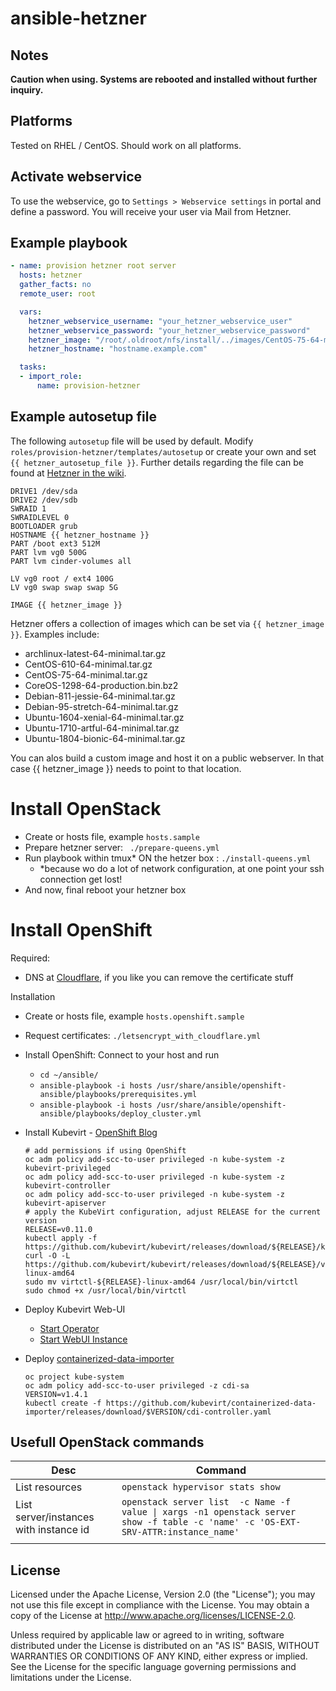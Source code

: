 # ansible-hetzner

Notes
-----

**Caution when using. Systems are rebooted and installed without further inquiry.**

Platforms
---------

Tested on RHEL / CentOS. Should work on all platforms.

Activate webservice
-------------------

To use the webservice, go to ``Settings > Webservice settings`` in portal and define a password. You will receive your user via Mail from Hetzner.

Example playbook
----------------

```yml
- name: provision hetzner root server
  hosts: hetzner
  gather_facts: no
  remote_user: root

  vars:
    hetzner_webservice_username: "your_hetzner_webservice_user"
    hetzner_webservice_password: "your_hetzner_webservice_password"
    hetzner_image: "/root/.oldroot/nfs/install/../images/CentOS-75-64-minimal.tar.gz"
    hetzner_hostname: "hostname.example.com"

  tasks:
  - import_role:
      name: provision-hetzner

```

Example autosetup file
----------------------

The following ``autosetup`` file  will be used by default. Modify ``roles/provision-hetzner/templates/autosetup`` or create your own and set ``{{ hetzner_autosetup_file }}``.
 Further details regarding the file can be found at [Hetzner in the wiki](https://wiki.hetzner.de/index.php/Installimage/en#autosetup).

```
DRIVE1 /dev/sda
DRIVE2 /dev/sdb
SWRAID 1
SWRAIDLEVEL 0
BOOTLOADER grub
HOSTNAME {{ hetzner_hostname }}
PART /boot ext3 512M
PART lvm vg0 500G
PART lvm cinder-volumes all

LV vg0 root / ext4 100G
LV vg0 swap swap swap 5G

IMAGE {{ hetzner_image }}
```

Hetzner offers a collection of images which can be set via ``{{ hetzner_image }}``. Examples include:

* archlinux-latest-64-minimal.tar.gz
* CentOS-610-64-minimal.tar.gz
* CentOS-75-64-minimal.tar.gz
* CoreOS-1298-64-production.bin.bz2
* Debian-811-jessie-64-minimal.tar.gz
* Debian-95-stretch-64-minimal.tar.gz
* Ubuntu-1604-xenial-64-minimal.tar.gz
* Ubuntu-1710-artful-64-minimal.tar.gz
* Ubuntu-1804-bionic-64-minimal.tar.gz

You can alos build a custom image and host it on a public webserver. In that case {{ hetzner_image }} needs to point to that location.

# Install OpenStack

 - Create or hosts file, example ```hosts.sample```
 - Prepare hetzner server: ``` ./prepare-queens.yml```
 - Run playbook within tmux* ON the hetzer box : ``` ./install-queens.yml ```
     - *because wo do a lot of network configuration, at one point your ssh connection get lost!
 - And now, final reboot your hetzner box

# Install OpenShift

Required:
 - DNS at [Cloudflare](https://www.cloudflare.com/), if you like you can remove the certificate stuff

Installation
 - Create or hosts file, example ```hosts.openshift.sample```
 - Request certificates: ``` ./letsencrypt_with_cloudflare.yml ```
 - Install OpenShift: Connect to your host and run
    - ``` cd ~/ansible/ ```
    - ``` ansible-playbook -i hosts /usr/share/ansible/openshift-ansible/playbooks/prerequisites.yml ```
    - ``` ansible-playbook -i hosts /usr/share/ansible/openshift-ansible/playbooks/deploy_cluster.yml ```
 - Install Kubevirt - [OpenShift Blog](https://blog.openshift.com/getting-started-with-kubevirt/)
    ```
    # add permissions if using OpenShift
    oc adm policy add-scc-to-user privileged -n kube-system -z kubevirt-privileged
    oc adm policy add-scc-to-user privileged -n kube-system -z kubevirt-controller
    oc adm policy add-scc-to-user privileged -n kube-system -z kubevirt-apiserver
    # apply the KubeVirt configuration, adjust RELEASE for the current version
    RELEASE=v0.11.0
    kubectl apply -f https://github.com/kubevirt/kubevirt/releases/download/${RELEASE}/kubevirt.yaml
    curl -O -L https://github.com/kubevirt/kubevirt/releases/download/${RELEASE}/virtctl-${RELEASE}-linux-amd64
    sudo mv virtctl-${RELEASE}-linux-amd64 /usr/local/bin/virtctl
    sudo chmod +x /usr/local/bin/virtctl
    ```
 - Deploy Kubevirt Web-UI
    - [Start Operator](https://github.com/kubevirt/web-ui-operator#variant-1-the-openshift-console-is-installed)
    - [Start WebUI Instance](https://github.com/kubevirt/web-ui-operator#fire-web-ui-deployment)

 - Deploy [containerized-data-importer](https://github.com/kubevirt/containerized-data-importer)
    ```
    oc project kube-system
    oc adm policy add-scc-to-user privileged -z cdi-sa
    VERSION=v1.4.1
    kubectl create -f https://github.com/kubevirt/containerized-data-importer/releases/download/$VERSION/cdi-controller.yaml
    ```

## Usefull OpenStack commands 

| Desc | Command |
|------|---------|
| List resources     |    ```openstack hypervisor stats show ```     |
| List server/instances with instance id     | ```openstack server list  -c Name -f value \| xargs -n1 openstack server show -f table -c 'name' -c 'OS-EXT-SRV-ATTR:instance_name'```        |
|      |         |

License
-------

Licensed under the Apache License, Version 2.0 (the "License");
you may not use this file except in compliance with the License.
You may obtain a copy of the License at http://www.apache.org/licenses/LICENSE-2.0.

Unless required by applicable law or agreed to in writing, software
distributed under the License is distributed on an "AS IS" BASIS,
WITHOUT WARRANTIES OR CONDITIONS OF ANY KIND, either express or implied.
See the License for the specific language governing permissions and
limitations under the License.


